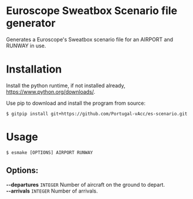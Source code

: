 # Euroscope Sweatbox Scenario file generator

Generates a Euroscope's Sweatbox scenario file for an AIRPORT and RUNWAY in use.

# Installation

Install the python runtime, if not installed already, https://www.python.org/downloads/.

Use pip to download and install the program from source:

    $ gitpip install git+https://github.com/Portugal-vAcc/es-scenario.git

# Usage

    $ esmake [OPTIONS] AIRPORT RUNWAY

## Options:

**--departures** `INTEGER`  Number of aircraft on the ground to depart.  
**--arrivals** `INTEGER`    Number of arrivals.
